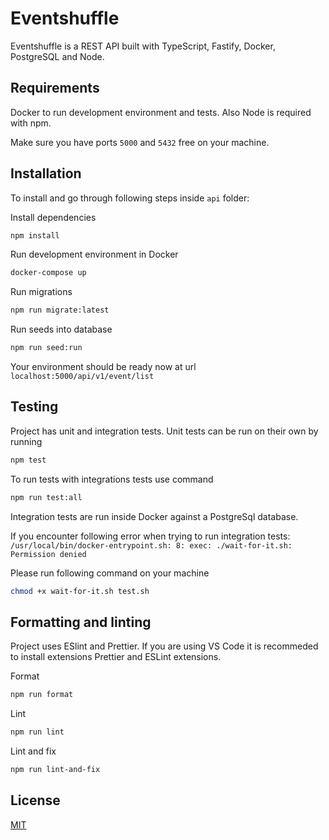 # Eventshuffle

Eventshuffle is a REST API built with TypeScript, Fastify, Docker, PostgreSQL and Node.

## Requirements

Docker to run development environment and tests. Also Node is required with npm.

Make sure you have ports `5000` and `5432` free on your machine.

## Installation

To install and go through following steps inside `api` folder:

Install dependencies

```bash
npm install
```

Run development environment in Docker

```bash
docker-compose up
```

Run migrations

```bash
npm run migrate:latest
```

Run seeds into database

```bash
npm run seed:run
```

Your environment should be ready now at url `localhost:5000/api/v1/event/list`

## Testing

Project has unit and integration tests. Unit tests can be run on their own by running

```bash
npm test
```

To run tests with integrations tests use command

```bash
npm run test:all
```

Integration tests are run inside Docker against a PostgreSql database.

If you encounter following error when trying to run integration tests: `/usr/local/bin/docker-entrypoint.sh: 8: exec: ./wait-for-it.sh: Permission denied`

Please run following command on your machine

```bash
chmod +x wait-for-it.sh test.sh
```

## Formatting and linting

Project uses ESlint and Prettier. If you are using VS Code it is recommeded to install extensions Prettier and ESLint extensions.

Format

```bash
npm run format
```

Lint

```bash
npm run lint
```

Lint and fix

```bash
npm run lint-and-fix
```

## License

[MIT](https://choosealicense.com/licenses/mit/)
